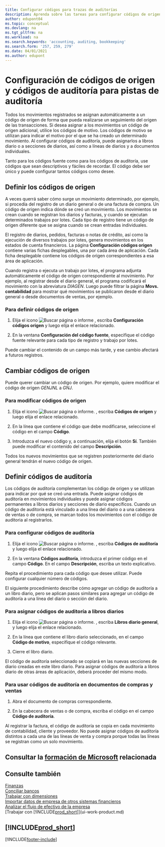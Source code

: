 ```yaml
---
title: Configurar códigos para trazas de auditorías
description: Aprenda sobre las tareas para configurar códigos de origen y códigos de auditoría que puede usar para realizar un seguimiento de pistas de auditoría.
author: edupont04
ms.topic: conceptual
ms.devlang: na
ms.tgt_pltfrm: na
ms.workload: na
ms.search.keywords: 'accounting, auditing, bookkeeping'
ms.search.form: '257, 259, 279'
ms.date: 04/01/2021
ms.author: edupont
---
```

# <a name="setting-up-source-codes-and-reason-codes-for-audit-trails"></a>Configuración de códigos de origen y códigos de auditoría para pistas de auditoría

Todos los movimientos registrados se asignan automáticamente a un código de origen de forma que pueda realizarse un seguimiento del origen de las transacciones. Si desea asignar a los movimientos un código de origen adicional, utilice los códigos de motivo. Los códigos de motivo se utilizan para indicar el motivo por el que se ha creado un determinado movimiento. Al configurar códigos de auditoría, puede asignarlos a libros diario o a secciones de diarios, así como a líneas de diarios y a documentos individuales.  

Tanto para los códigos fuente como para los códigos de auditoría, use códigos que sean descriptivos y fáciles de recordar. El código debe ser único y puede configurar tantos códigos como desee.

## <a name="define-source-codes"></a>Definir los códigos de origen

A veces querrá saber cómo surge un movimiento determinado, por ejemplo, si procedía del registro de un diario general o de una factura de compra. Un código de origen indica dónde se creó un movimiento. Los movimientos se crean cuando se registran los diarios y facturas, y cuando se ejecutan determinados trabajos por lotes. Cada tipo de registro tiene un código de origen diferente que se asigna cuando se crean entradas individuales.  

El registro de diarios, pedidos, facturas o notas de crédito, así como la ejecución de diversos trabajos por lotes, genera movimientos en los estados de cuenta financieros. La página **Configuración códigos origen** contiene varias fichas desplegables, una por cada área de aplicación. Cada ficha desplegable contiene los códigos de origen correspondientes a esa área de aplicación.

Cuando registra o ejecuta un trabajo por lotes, el programa adjunta automáticamente el código de origen correspondiente al movimiento. Por ejemplo, al registrar desde el diario general, el programa codificará el movimiento con la abreviatura *DIAGEN*. Luego puede filtrar la página **Movs. contabilidad** para mostrar qué movimientos se publicaron desde el diario general o desde documentos de ventas, por ejemplo.

### <a name="to-define-source-codes"></a>Para definir códigos de origen

1. Elija el icono ![Buscar página o informe](media/ui-search/search_small.png "Icono de Buscar por página o informe") , escriba **Configuración códigos origen** y luego elija el enlace relacionado.  

2. En la ventana **Configuración del código fuente**, especifique el código fuente relevante para cada tipo de registro y trabajo por lotes.  

Puede cambiar el contenido de un campo más tarde, y ese cambio afectará a futuros registros.

## <a name="change-source-codes"></a>Cambiar códigos de origen

Puede querer cambiar un código de origen. Por ejemplo, quiere modificar el código de origen *GENJNL* a *GNJ*.

### <a name="to-change-source-codes"></a>Para modificar códigos de origen

1. Elija el icono ![Buscar página o informe.](media/ui-search/search_small.png "Icono de Buscar por página o informe") , escriba **Códigos de origen** y luego elija el enlace relacionado.

2. En la línea que contiene el código que debe modificarse, seleccione el código en el campo **Código**.

3. Introduzca el nuevo código y, a continuación, elija el botón **Sí**. También puede modificar el contenido del campo **Descripción**.

Todos los nuevos movimientos que se registren posteriormente del diario general tendrán el nuevo código de origen.

## <a name="define-reason-codes"></a>Definir códigos de auditoría

Los códigos de auditoría complementan los código de origen y se utilizan para indicar por qué se creó una entrada. Puede asignar códigos de auditoría en movimientos individuales y puede asignar códigos permanentes a libros diarios y secciones de diario específicos. Cuando un código de auditoría está vinculado a una línea del diario o a una cabecera de ventas o de compra, se marcan todos los movimientos con el código de auditoria al registrarlos.  

### <a name="to-set-up-reason-codes"></a>Para configurar códigos de auditoría

1. Elija el icono ![Buscar página o informe.](media/ui-search/search_small.png "Icono de Buscar por página o informe")  , escriba **Códigos de auditoría** y luego elija el enlace relacionado.

2. En la ventana **Códigos auditoría**, introduzca el primer código en el campo **Código**. En el campo **Descripción**, escriba un texto explicativo.

Repita el procedimiento para cada código que desee utilizar. Puede configurar cualquier número de códigos.

El siguiente procedimiento describe cómo agregar un código de auditoría a un libro diario, pero se aplican pasos similares para agregar un código de auditoría a una línea del diario o sección del diario.  

### <a name="to-assign-reason-codes-to-journal-templates"></a>Para asignar códigos de auditoría a libros diarios

1. Elija el icono ![Buscar página o informe.](media/ui-search/search_small.png "Icono Buscar página o informe")  , escriba **Libros diario general**, y luego elija el enlace relacionado.

2. En la línea que contiene el libro diario seleccionado, en el campo **Código de motivo**, especifique el código relevante.

3. Cierre el libro diario.

El código de auditoría seleccionado se copiará en las nuevas secciones de diario creadas en este libro diario. Para asignar códigos de auditoría a libros diario de otras áreas de aplicación, deberá proceder del mismo modo.

### <a name="to-use-reason-codes-on-sales-and-purchase-documents"></a>Para usar códigos de auditoría en documentos de compras y ventas

1. Abra el documento de compras correspondiente.

2. En la cabecera de ventas o de compra, escriba el código en el campo **Código de auditoría**.

Al registrar la factura, el código de auditoría se copia en cada movimiento de contabilidad, cliente y proveedor. No puede asignar códigos de auditoría distintos a cada una de las líneas de venta y compra porque todas las líneas se registran como un solo movimiento.

## <a name="see-related-microsoft-training"></a>Consultar la [formación de Microsoft](/training/paths/set-up-financial-management-dynamics-365-business-central/) relacionada

## <a name="see-also"></a>Consulte también

[Finanzas](finance.md)  
[Conciliar bancos](bank-manage-bank-accounts.md)  
[Trabajar con dimensiones](finance-dimensions.md)  
[Importar datos de empresa de otros sistemas financieros](across-import-data-configuration-packages.md)  
[Analizar el flujo de efectivo de la empresa](finance-analyze-cash-flow.md)  
[Trabajar con [!INCLUDE[prod_short](includes/prod_short.md)]](ui-work-product.md)  

## [!INCLUDE[prod_short](includes/free_trial_md.md)]


[!INCLUDE[footer-include](includes/footer-banner.md)]

